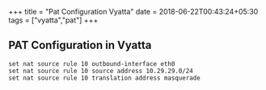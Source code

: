 +++
title = "Pat Configuration Vyatta"
date = 2018-06-22T00:43:24+05:30
tags = ["vyatta","pat"]
+++

## PAT Configuration in Vyatta
```
set nat source rule 10 outbound-interface eth0
set nat source rule 10 source address 10.29.29.0/24
set nat source rule 10 translation address masquerade
```